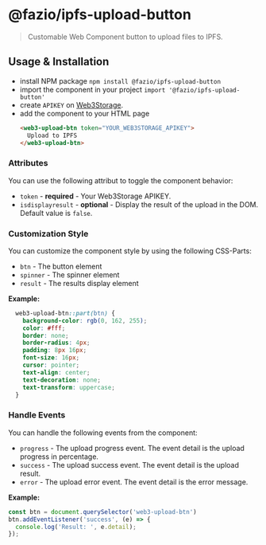 # @fazio/ipfs-upload-button

> Customable Web Component button to upload files to IPFS.

## Usage & Installation

  - install NPM package `npm install @fazio/ipfs-upload-button`
  - import the component in your project `import '@fazio/ipfs-upload-button'`
  - create `APIKEY` on [Web3Storage](https://web3.storage/).
  - add the component to your HTML page 
    ```html
    <web3-upload-btn token="YOUR_WEB3STORAGE_APIKEY">
      Upload to IPFS
    </web3-upload-btn>
    ```

### Attributes

You can use the following attribut to toggle the component behavior:

  - `token` - **required** - Your Web3Storage APIKEY.
  - `isdisplayresult` - **optional** - Display the result of the upload in the DOM. Default value is `false`.

### Customization Style

You can customize the component style by using the following CSS-Parts:

  - `btn` - The button element
  - `spinner` - The spinner element
  - `result` - The results display element 

**Example:**

```css
  web3-upload-btn::part(btn) {
    background-color: rgb(0, 162, 255);
    color: #fff;
    border: none;
    border-radius: 4px;
    padding: 8px 16px;
    font-size: 16px;
    cursor: pointer;
    text-align: center;
    text-decoration: none;
    text-transform: uppercase;
  }
```

### Handle Events

You can handle the following events from the component:

  - `progress` - The upload progress event. The event detail is the upload progress in percentage.
  - `success` - The upload success event. The event detail is the upload result.
  - `error` - The upload error event. The event detail is the error message.

**Example:**
  
  ```js
  const btn = document.querySelector('web3-upload-btn')
  btn.addEventListener('success', (e) => {
    console.log('Result: ', e.detail);
  });
  ```